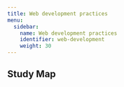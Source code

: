 ```yaml
---
title: Web development practices
menu:
  sidebar:
    name: Web development practices
    identifier: web-development
    weight: 30
---
```


## Study Map
